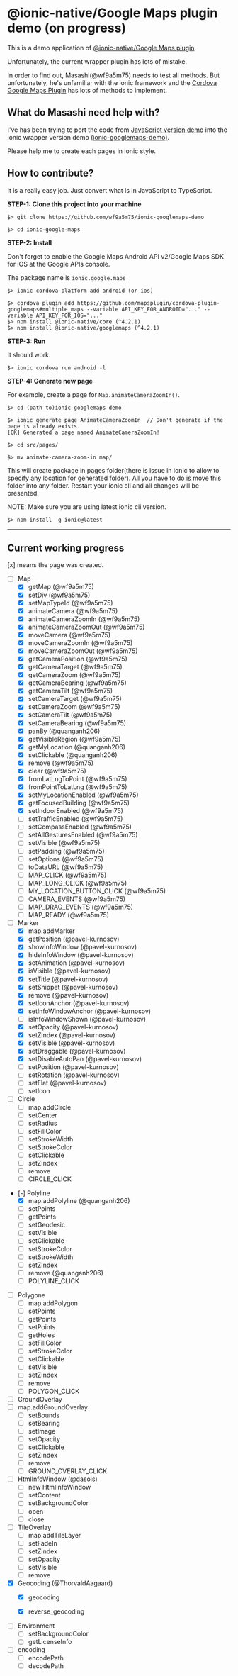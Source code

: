 # @ionic-native/Google Maps plugin demo (on progress)

This is a demo application of [@ionic-native/Google Maps plugin](https://ionicframework.com/docs/native/google-maps/).

Unfortunately, the current wrapper plugin has lots of mistake.

In order to find out, Masashi(@wf9a5m75) needs to test all methods.
But unfortunately, he's unfamiliar with the ionic framework and the [Cordova Google Maps Plugin](https://github.com/mapsplugin/cordova-plugin-googlemaps) has lots of methods to implement.

## What do Masashi need help with?

I've has been trying to port the code from [JavaScript version demo](https://github.com/mapsplugin/v2.0-demo) into the ionic wrapper version demo [(ionic-googlemaps-demo)](https://github.com/wf9a5m75/ionic-googlemaps-demo).

Please help me to create each pages in ionic style.

## How to contribute?

It is a really easy job. Just convert what is in JavaScript to TypeScript.

**STEP-1: Clone this project into your machine**

```
$> git clone https://github.com/wf9a5m75/ionic-googlemaps-demo

$> cd ionic-google-maps
```

**STEP-2: Install**

Don't forget to enable the Google Maps Android API v2/Google Maps SDK for iOS
at the Google APIs console.

The package name is `ionic.google.maps`

```
$> ionic cordova platform add android (or ios)

$> cordova plugin add https://github.com/mapsplugin/cordova-plugin-googlemaps#multiple_maps --variable API_KEY_FOR_ANDROID="..." --variable API_KEY_FOR_IOS="..."
$> npm install @ionic-native/core (^4.2.1)
$> npm install @ionic-native/googlemaps (^4.2.1)

```

**STEP-3: Run**

It should work.

```
$> ionic cordova run android -l
```

**STEP-4: Generate new page**

For example, create a page for `Map.animateCameraZoomIn()`.

```
$> cd (path to)ionic-googlemaps-demo

$> ionic generate page AnimateCameraZoomIn  // Don't generate if the page is already exists.
[OK] Generated a page named AnimateCameraZoomIn!

$> cd src/pages/

$> mv animate-camera-zoom-in map/
```

This will create package in pages folder(there is issue in ionic to allow to specify any location for generated folder).
All you have to do is move this folder into any folder. Restart your ionic cli and all changes will be presented.

NOTE: Make sure you are using latest ionic cli version.
```
$> npm install -g ionic@latest
```
----

## Current working progress

[x] means the page was created.

- [ ] Map
  - [x] getMap (@wf9a5m75)
  - [x] setDiv (@wf9a5m75)
  - [x] setMapTypeId (@wf9a5m75)
  - [x] animateCamera (@wf9a5m75)
  - [x] animateCameraZoomIn (@wf9a5m75)
  - [x] animateCameraZoomOut (@wf9a5m75)
  - [x] moveCamera (@wf9a5m75)
  - [x] moveCameraZoomIn (@wf9a5m75)
  - [x] moveCameraZoomOut (@wf9a5m75)
  - [x] getCameraPosition (@wf9a5m75)
  - [x] getCameraTarget (@wf9a5m75)
  - [x] getCameraZoom (@wf9a5m75)
  - [x] getCameraBearing (@wf9a5m75)
  - [x] getCameraTilt (@wf9a5m75)
  - [x] setCameraTarget (@wf9a5m75)
  - [x] setCameraZoom (@wf9a5m75)
  - [x] setCameraTilt (@wf9a5m75)
  - [x] setCameraBearing (@wf9a5m75)
  - [x] panBy (@quanganh206)
  - [x] getVisibleRegion (@wf9a5m75)
  - [x] getMyLocation (@quanganh206)
  - [x] setClickable (@quanganh206)
  - [x] remove (@wf9a5m75)
  - [x] clear (@wf9a5m75)
  - [x] fromLatLngToPoint (@wf9a5m75)
  - [x] fromPointToLatLng (@wf9a5m75)
  - [x] setMyLocationEnabled (@wf9a5m75)
  - [x] getFocusedBuilding (@wf9a5m75)
  - [x] setIndoorEnabled (@wf9a5m75)
  - [ ] setTrafficEnabled (@wf9a5m75)
  - [ ] setCompassEnabled (@wf9a5m75)
  - [ ] setAllGesturesEnabled (@wf9a5m75)
  - [ ] setVisible (@wf9a5m75)
  - [ ] setPadding (@wf9a5m75)
  - [ ] setOptions (@wf9a5m75)
  - [ ] toDataURL (@wf9a5m75)
  - [ ] MAP_CLICK (@wf9a5m75)
  - [ ] MAP_LONG_CLICK (@wf9a5m75)
  - [ ] MY_LOCATION_BUTTON_CLICK (@wf9a5m75)
  - [ ] CAMERA_EVENTS (@wf9a5m75)
  - [ ] MAP_DRAG_EVENTS (@wf9a5m75)
  - [ ] MAP_READY (@wf9a5m75)

- [ ] Marker
  - [x] map.addMarker
  - [x] getPosition (@pavel-kurnosov)
  - [x] showInfoWindow (@pavel-kurnosov)
  - [x] hideInfoWindow (@pavel-kurnosov)
  - [x] setAnimation (@pavel-kurnosov)
  - [x] isVisible (@pavel-kurnosov)
  - [x] setTitle (@pavel-kurnosov)
  - [x] setSnippet (@pavel-kurnosov)
  - [x] remove (@pavel-kurnosov)
  - [x] setIconAnchor (@pavel-kurnosov)
  - [x] setInfoWindowAnchor (@pavel-kurnosov)
  - [ ] isInfoWindowShown (@pavel-kurnosov)
  - [x] setOpacity (@pavel-kurnosov)
  - [x] setZIndex (@pavel-kurnosov)
  - [x] setVisible (@pavel-kurnosov)
  - [x] setDraggable (@pavel-kurnosov)
  - [x] setDisableAutoPan (@pavel-kurnosov)
  - [ ] setPosition (@pavel-kurnosov)
  - [ ] setRotation (@pavel-kurnosov)
  - [ ] setFlat (@pavel-kurnosov)
  - [ ] setIcon

- [ ] Circle
  - [ ] map.addCircle
  - [ ] setCenter
  - [ ] setRadius
  - [ ] setFillColor
  - [ ] setStrokeWidth
  - [ ] setStrokeColor
  - [ ] setClickable
  - [ ] setZIndex
  - [ ] remove
  - [ ] CIRCLE_CLICK

- [-] Polyline
  - [x] map.addPolyline (@quanganh206)
  - [ ] setPoints
  - [ ] getPoints
  - [ ] setGeodesic
  - [ ] setVisible
  - [ ] setClickable
  - [ ] setStrokeColor
  - [ ] setStrokeWidth
  - [ ] setZIndex
  - [ ] remove (@quanganh206)
  - [ ] POLYLINE_CLICK

- [ ] Polygone
  - [ ] map.addPolygon
  - [ ] setPoints
  - [ ] getPoints
  - [ ] setPoints
  - [ ] getHoles
  - [ ] setFillColor
  - [ ] setStrokeColor
  - [ ] setClickable
  - [ ] setVisible
  - [ ] setZIndex
  - [ ] remove
  - [ ] POLYGON_CLICK

- [ ] GroundOverlay
- [ ] map.addGroundOverlay
  - [ ] setBounds
  - [ ] setBearing
  - [ ] setImage
  - [ ] setOpacity
  - [ ] setClickable
  - [ ] setZIndex
  - [ ] remove
  - [ ] GROUND_OVERLAY_CLICK

- [ ] HtmlInfoWindow (@dasois)
  - [ ] new HtmlInfoWindow
  - [ ] setContent
  - [ ] setBackgroundColor
  - [ ] open
  - [ ] close

- [ ] TileOverlay
  - [ ] map.addTileLayer
  - [ ] setFadeIn
  - [ ] setZIndex
  - [ ] setOpacity
  - [ ] setVisible
  - [ ] remove

- [X] Geocoding (@ThorvaldAagaard)
  - [X] geocoding
  - [X] reverse_geocoding


- [ ] Environment
  - [ ] setBackgroundColor
  - [ ] getLicenseInfo

- [ ] encoding
  - [ ] encodePath
  - [ ] decodePath

